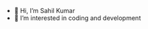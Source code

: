 - 👋 Hi, I’m Sahil Kumar
- 👀 I’m interested in coding and development
<!---
Q02712/Q02712 is a ✨ special ✨ repository because its `README.md` (this file) appears on your GitHub profile.
You can click the Preview link to take a look at your changes.
--->
